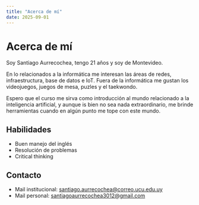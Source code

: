 ```yaml
---
title: "Acerca de mí"
date: 2025-09-01
---
```


# Acerca de mí

Soy Santiago Aurrecochea, tengo 21 años y soy de Montevideo.

En lo relacionados a la informática me interesan las áreas de redes, infraestructura, base de datos e IoT. Fuera de la informática me gustan los videojuegos, juegos de mesa, puzles y el taekwondo.

Espero que el curso me sirva como introducción al mundo relacionado a la inteligencia artificial, y aunque is bien no sea nada extraordinario, me brinde herramientas cuando en algún punto me tope con este mundo.

## Habilidades
- Buen manejo del inglés
- Resolución de problemas
- Critical thinking

## Contacto
- Mail institucional: santiago.aurrecochea@correo.ucu.edu.uy
- Mail personal: santiagoaurrecochea3012@gmail.com
